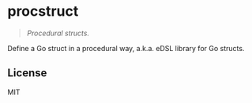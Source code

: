 # procstruct

> *Procedural structs.*

Define a Go struct in a procedural way, a.k.a. eDSL library for Go structs.

## License

MIT
